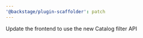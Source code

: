 ```yaml
---
'@backstage/plugin-scaffolder': patch
---
```


Update the frontend to use the new Catalog filter API

